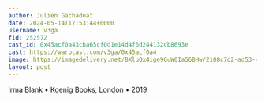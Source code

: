 ```yaml
---
author: Julien Gachadoat
date: 2024-05-14T17:53:44+0000
username: v3ga
fid: 252572
cast_id: 0x45acf0a43cba65cf0d1e14d4f6d244132cb8693e
cast: https://warpcast.com/v3ga/0x45acf0a4
image: https://imagedelivery.net/BXluQx4ige9GuW0Ia56BHw/2108c7d2-ad53-44be-0a28-3bb2e1f59c00/original
layout: post
---
```

Irma Blank • Koenig Books, London • 2019  

<img src='https://imagedelivery.net/BXluQx4ige9GuW0Ia56BHw/2108c7d2-ad53-44be-0a28-3bb2e1f59c00/original' alt='' referrerpolicy='no-referrer'/>
<img src='https://imagedelivery.net/BXluQx4ige9GuW0Ia56BHw/53d81398-2ce8-42c6-88f7-e2471d1f5000/original' alt='' referrerpolicy='no-referrer'/>